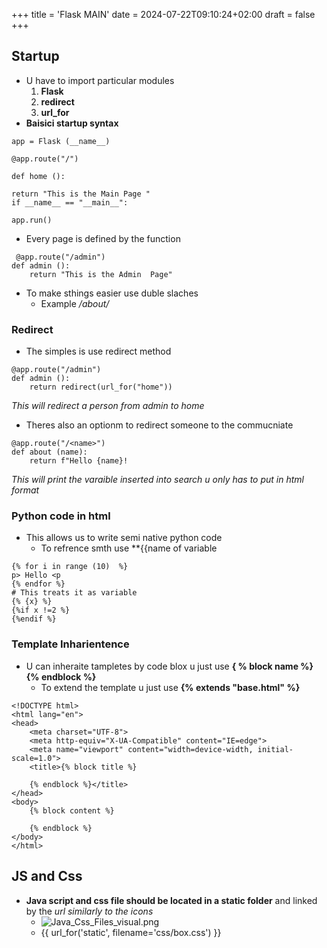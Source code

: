 +++
title = 'Flask MAIN'
date = 2024-07-22T09:10:24+02:00
draft = false
+++

## Startup 
- U have to import particular modules 
	1. **Flask**
	2. **redirect** 
	3. **url_for**
- **Baisici startup syntax**

```
app = Flask (__name__)

@app.route("/")

def home ():

return "This is the Main Page "
if __name__ == "__main__":

app.run()
```


- Every page is defined by the function 
```
 @app.route("/admin")
def admin ():
	return "This is the Admin  Page"
```
- To make sthings easier use duble slaches 
	- Example */about/*
### Redirect
- The simples is  use redirect method 
```
@app.route("/admin")
def admin ():
    return redirect(url_for("home"))
```
*This will redirect a person from admin to home*
- Theres also an  optionm to redirect someone to the commucniate 
```
@app.route("/<name>")
def about (name):
    return f"Hello {name}!
```
*This will print the varaible inserted into search u only has to put in html format*



### Python code in html 
- This allows us to write semi native python code
	- To refrence smth use **{{name of variable
```
{% for i in range (10)  %}
p> Hello <p
{% endfor %}
# This treats it as variable 
{% {x} %}
{%if x !=2 %}
{%endif %}
```

### Template Inharientence 
- U can inheraite tampletes by code blox  u just use **{ % block name %} {% endblock %}**
	- To extend the template u just use **{% extends "base.html" %}**
```
<!DOCTYPE html>
<html lang="en">
<head>
    <meta charset="UTF-8">
    <meta http-equiv="X-UA-Compatible" content="IE=edge">
    <meta name="viewport" content="width=device-width, initial-scale=1.0">
    <title>{% block title %}
    
    {% endblock %}</title>
</head>
<body>
    {% block content %}
    
    {% endblock %}
</body>
</html>

```
## JS and Css 
- **Java script and css file should be located in a static folder** and linked by the *url similarly to the icons*
	- ![Java_Css_Files_visual.png](/Java_Css_Files_visual.png)
	- {{ url_for('static', filename='css/box.css') }}
